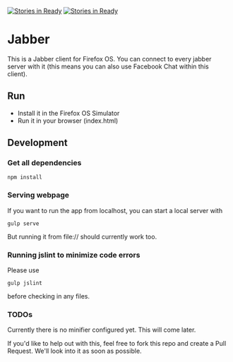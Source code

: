 [![Stories in Ready](https://badge.waffle.io/michaelkohler/jabber-firefox-os.png?label=ready&title=Ready)](https://waffle.io/michaelkohler/jabber-firefox-os)
[![Stories in Ready](https://badge.waffle.io/michaelkohler/jabber-firefox-os.png?label=ready&title=Ready)](https://waffle.io/michaelkohler/jabber-firefox-os)
# Jabber
This is a Jabber client for Firefox OS. You can connect to every jabber server with it (this means you can also use Facebook Chat within this client).

## Run
* Install it in the Firefox OS Simulator
* Run it in your browser (index.html)

## Development

### Get all dependencies
`npm install`

### Serving webpage
If you want to run the app from localhost, you can start a local server with

`gulp serve`

But running it from file:// should currently work too.

### Running jslint to minimize code errors
Please use

`gulp jslint`

before checking in any files.

### TODOs
Currently there is no minifier configured yet. This will come later.

If you'd like to help out with this, feel free to fork this repo and create a Pull Request. We'll look into it as soon as possible.
